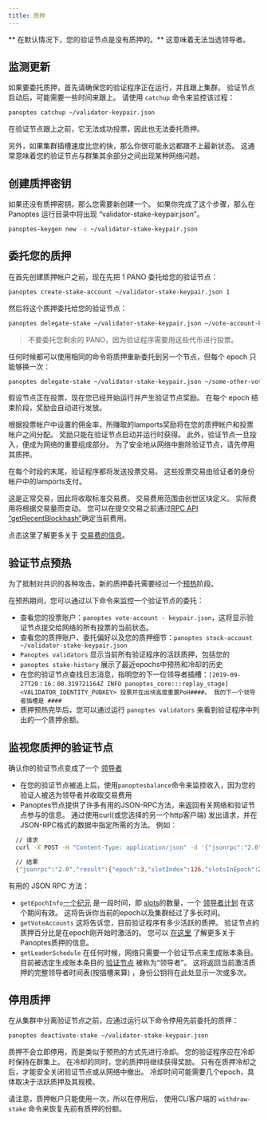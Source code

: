 ```yaml
---
title: 质押
---
```


** 在默认情况下，您的验证节点是没有质押的。** 这意味着无法当选领导者。

## 监测更新

如果要委托质押，首先请确保您的验证程序正在运行，并且跟上集群。 验证节点启动后，可能需要一些时间来跟上。 请使用 `catchup` 命令来监控该过程：

```bash
panoptes catchup ~/validator-keypair.json
```

在验证节点跟上之前，它无法成功投票，因此也无法委托质押。

另外，如果集群插槽速度比您的快，那么你很可能永远都跟不上最新状态。 这通常意味着您的验证节点与群集其余部分之间出现某种网络问题。

## 创建质押密钥

如果还没有质押密钥，那么您需要新创建一个。 如果你完成了这个步骤，那么在 Panoptes 运行目录中将出现 “validator-stake-keypair.json”。

```bash
panoptes-keygen new -o ~/validator-stake-keypair.json
```

## 委托您的质押

在首先创建质押帐户之前，现在先把 1 PANO 委托给您的验证节点：

```bash
panoptes create-stake-account ~/validator-stake-keypair.json 1
```

然后将这个质押委托给您的验证节点：

```bash
panoptes delegate-stake ~/validator-stake-keypair.json ~/vote-account-keypair.json
```

> 不要委托您剩余的 PANO，因为验证程序需要用这些代币进行投票。

任何时候都可以使用相同的命令将质押重新委托到另一个节点，但每个 epoch 只能够换一次：

```bash
panoptes delegate-stake ~/validator-stake-keypair.json ~/some-other-vote-account-keypair.json
```

假设节点正在投票，现在您已经开始运行并产生验证节点奖励。 在每个 epoch 结束阶段，奖励会自动进行发放。

根据投票帐户中设置的佣金率，所赚取的lamports奖励将在您的质押帐户和投票帐户之间分配。 奖励只能在验证节点启动并运行时获得。 此外，验证节点一旦投入，便成为网络的重要组成部分。 为了安全地从网络中删除验证节点，请先停用其质押。

在每个时段的末尾，验证程序都将发送投票交易。 这些投票交易由验证者的身份帐户中的lamports支付。

这是正常交易，因此将收取标准交易费。 交易费用范围由创世区块定义。 实际费用将根据交易量而变动。 您可以在提交交易之前通过[RPC API “getRecentBlockhash”](developing/clients/jsonrpc-api.md#getrecentblockhash)确定当前费用。

点击这里了解更多关于 [交易费的信息](../implemented-proposals/transaction-fees.md)。

## 验证节点预热

为了抵制对共识的各种攻击，新的质押委托需要经过一个[预热](/staking/stake-accounts#delegation-warmup-and-cooldown)阶段。

在预热期间，您可以通过以下命令来监控一个验证节点的委托：

- 查看您的投票账户：`panoptes vote-account - keypair.json`，这将显示验证节点提交给网络的所有投票的当前状态。
- 查看您的质押账户、委托偏好以及您的质押细节：`panoptes stock-account ~/validator-stake-keypair.json`
- `Panoptes validators` 显示当前所有验证程序的活跃质押，包括您的
- `panoptes stake-history` 展示了最近epochs中预热和冷却的历史
- 在您的验证节点查找日志消息，指明您的下一位领导者插槽：`[2019-09-27T20：16：00.319721164Z INFO panoptes_core:::replay_stage] <VALIDATOR_IDENTITY_PUBKEY> 投票并在出块高度重置PoH####。 我的下一个领导者插槽是 ####`
- 质押预热完毕后，您可以通过运行 `panoptes validators` 来看到验证程序中列出的一个质押余额。

## 监视您质押的验证节点

确认你的验证节点变成了一个 [领导者](../terminology.md#leader)

- 在您的验证节点被追上后，使用`panoptesbalance`命令来监控收入，因为您的验证人被选为领导者并收取交易费用
- Panoptes节点提供了许多有用的JSON-RPC方法，来返回有关网络和验证节点参与的信息。 通过使用curl\(或您选择的另一个http客户端) 发出请求，并在JSON-RPC格式的数据中指定所需的方法。 例如：

```bash
  // 请求
  curl -X POST -H "Content-Type: application/json" -d '{"jsonrpc":"2.0","id":1, "method":"getEpochInfo"}' http://localhost:8899

  // 结果
  {"jsonrpc":"2.0","result":{"epoch":3,"slotIndex":126,"slotsInEpoch":256},"id":1}
```

有用的 JSON RPC 方法：

- `getEpochInfo`[一个纪元](../terminology.md#epoch) 是一段时间，即 [slots](../terminology.md#slot)的数量，一个 [领导者计划](../terminology.md#leader-schedule) 在这个期间有效。 这将告诉你当前的epoch以及集群经过了多长时间。
- `getVoteAccounts` 这将告诉您，目前验证程序有多少活跃的质押。 验证节点的质押百分比是在epoch刚开始时激活的。 您可以 [在这里](../cluster/stake-delegation-and-rewards.md) 了解更多关于Panoptes质押的信息。
- `getLeaderSchedule` 在任何时候，网络只需要一个验证节点来生成账本条目。 目前被选定生成账本条目的 [验证节点](../cluster/leader-rotation.md#leader-rotation) 被称为“领导者”。 这将返回当前激活质押的完整领导者时间表\(按插槽来算\) ，身份公钥将在此处显示一次或多次。

## 停用质押

在从集群中分离验证节点之前，应通过运行以下命令停用先前委托的质押：

```bash
panoptes deactivate-stake ~/validator-stake-keypair.json
```

质押不会立即停用，而是类似于预热的方式先进行冷却。 您的验证程序应在冷却时保持在群集上。 在冷却的同时，您的质押将继续获得奖励。 只有在质押冷却之后，才能安全关闭验证节点或从网络中撤出。 冷却时间可能需要几个epoch，具体取决于活跃质押及其规模。

请注意，质押帐户只能使用一次，所以在停用后， 使用CLI客户端的 `withdraw-stake` 命令来恢复先前有质押的份额。
